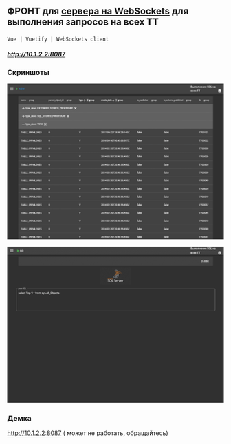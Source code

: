 ## ФРОНТ для [сервера на WebSockets](https://gitlab.cd.local/k/mssql-parrallel-ws-server) для выполнения запросов на всех ТТ
`Vue | Vuetify | WebSockets client`
  ##### http://10.1.2.2:8087

### Скриншоты

![](gif.gif)

![](gif2.gif)


### Демка

http://10.1.2.2:8087 ( может не работать, обращайтесь)